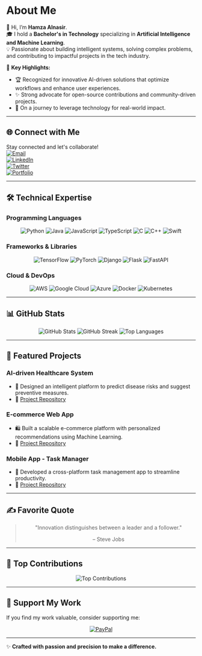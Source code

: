 # About Me
👋 Hi, I’m **Hamza Alnasir**.  
🎓 I hold a **Bachelor's in Technology** specializing in **Artificial Intelligence and Machine Learning**.  
💡 Passionate about building intelligent systems, solving complex problems, and contributing to impactful projects in the tech industry.  

🌟 **Key Highlights:**  
- 🏆 Recognized for innovative AI-driven solutions that optimize workflows and enhance user experiences.  
- ✨ Strong advocate for open-source contributions and community-driven projects.  
- 🚀 On a journey to leverage technology for real-world impact.

---

## 🌐 Connect with Me
Stay connected and let's collaborate!  
[![Email](https://img.shields.io/badge/Email-D14836?logo=gmail&logoColor=white)](mailto:hamzaalnasir7@gmail.com)  
[![LinkedIn](https://img.shields.io/badge/LinkedIn-0077B5?logo=linkedin&logoColor=white)](https://linkedin.com/in/yourprofile)  
[![Twitter](https://img.shields.io/badge/Twitter-1DA1F2?logo=twitter&logoColor=white)](https://twitter.com/yourprofile)  
[![Portfolio](https://img.shields.io/badge/Portfolio-000000?logo=behance&logoColor=white)](https://yourportfolio.com)

---

## 🛠️ Technical Expertise
### Programming Languages
<div align="center">
  <img src="https://img.shields.io/badge/python-3670A0?style=flat&logo=python&logoColor=ffdd54" alt="Python" />
  <img src="https://img.shields.io/badge/java-ED8B00?style=flat&logo=java&logoColor=white" alt="Java" />
  <img src="https://img.shields.io/badge/javascript-%23323330.svg?style=flat&logo=javascript&logoColor=%23F7DF1E" alt="JavaScript" />
  <img src="https://img.shields.io/badge/typescript-%23007ACC.svg?style=flat&logo=typescript&logoColor=white" alt="TypeScript" />
  <img src="https://img.shields.io/badge/c-%2300599C.svg?style=flat&logo=c&logoColor=white" alt="C" />
  <img src="https://img.shields.io/badge/c++-%2300599C.svg?style=flat&logo=c%2B%2B&logoColor=white" alt="C++" />
  <img src="https://img.shields.io/badge/swift-F54A2A?style=flat&logo=swift&logoColor=white" alt="Swift" />
</div>

### Frameworks & Libraries
<div align="center">
  <img src="https://img.shields.io/badge/TensorFlow-%23FF6F00.svg?style=flat&logo=TensorFlow&logoColor=white" alt="TensorFlow" />
  <img src="https://img.shields.io/badge/PyTorch-%23EE4C2C.svg?style=flat&logo=PyTorch&logoColor=white" alt="PyTorch" />
  <img src="https://img.shields.io/badge/django-%23092E20.svg?style=flat&logo=django&logoColor=white" alt="Django" />
  <img src="https://img.shields.io/badge/flask-%23000.svg?style=flat&logo=flask&logoColor=white" alt="Flask" />
  <img src="https://img.shields.io/badge/FastAPI-005571?style=flat&logo=fastapi" alt="FastAPI" />
</div>

### Cloud & DevOps
<div align="center">
  <img src="https://img.shields.io/badge/AWS-%23FF9900.svg?style=flat&logo=amazon-aws&logoColor=white" alt="AWS" />
  <img src="https://img.shields.io/badge/GoogleCloud-%234285F4.svg?style=flat&logo=google-cloud&logoColor=white" alt="Google Cloud" />
  <img src="https://img.shields.io/badge/azure-%230072C6.svg?style=flat&logo=microsoftazure&logoColor=white" alt="Azure" />
  <img src="https://img.shields.io/badge/docker-%230db7ed.svg?style=flat&logo=docker&logoColor=white" alt="Docker" />
  <img src="https://img.shields.io/badge/kubernetes-%23326ce5.svg?style=flat&logo=kubernetes&logoColor=white" alt="Kubernetes" />
</div>

---

## 📊 GitHub Stats
<div align="center">
  <img src="https://github-readme-stats.vercel.app/api?username=HamzaAlnasir&theme=radical&hide_border=false&include_all_commits=true&count_private=true&custom_title=Total+Commits:+500+|+Stars:+200+|+Followers:+300" alt="GitHub Stats" />
  <img src="https://github-readme-streak-stats.herokuapp.com/?user=HamzaAlnasir&theme=radical&hide_border=false" alt="GitHub Streak" />
  <img src="https://github-readme-stats.vercel.app/api/top-langs/?username=HamzaAlnasir&theme=radical&hide_border=false&include_all_commits=true&count_private=true&layout=compact&langs_count=10" alt="Top Languages" />
</div>

---

## 🎯 Featured Projects
### **AI-driven Healthcare System**
- 🏥 Designed an intelligent platform to predict disease risks and suggest preventive measures.  
- 🔗 [Project Repository](https://github.com/HamzaAlnasir/AI-Healthcare-System)

### **E-commerce Web App**
- 🛍️ Built a scalable e-commerce platform with personalized recommendations using Machine Learning.  
- 🔗 [Project Repository](https://github.com/HamzaAlnasir/Ecommerce-Web-App)  

### **Mobile App - Task Manager**
- 📱 Developed a cross-platform task management app to streamline productivity.  
- 🔗 [Project Repository](https://github.com/HamzaAlnasir/TaskManager-MobileApp)

---

## ✍️ Favorite Quote
<div align="center">
  <blockquote>
    <p>"Innovation distinguishes between a leader and a follower."</p>
    <footer>– Steve Jobs</footer>
  </blockquote>
</div>

---

## 🚀 Top Contributions
<div align="center">
  <img src="https://github-contributor-stats.vercel.app/api?username=HamzaAlnasir&limit=5&theme=radical&combine_all_yearly_contributions=true" alt="Top Contributions" />
</div>

---

## 🙌 Support My Work
If you find my work valuable, consider supporting me:  
<div align="center">
  <a href="https://paypal.me/alnasirhamza-1@oksbi">
    <img src="https://img.shields.io/badge/PayPal-00457C?style=for-the-badge&logo=paypal&logoColor=white" alt="PayPal" />
  </a>
</div>

---

✨ **Crafted with passion and precision to make a difference.**